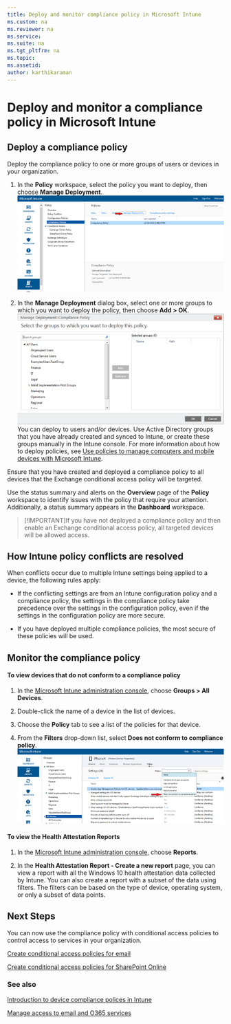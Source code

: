 ```yaml
---
title: Deploy and monitor compliance policy in Microsoft Intune
ms.custom: na
ms.reviewer: na
ms.service:
ms.suite: na
ms.tgt_pltfrm: na
ms.topic:
ms.assetid:
author: karthikaraman
---
```

# Deploy and monitor a compliance policy in Microsoft Intune
## Deploy a compliance policy
Deploy the compliance policy to one or more groups of users or devices in your organization.

1.  In the **Policy** workspace, select the policy you want to deploy, then choose **Manage Deployment**.
![IntuneSA3cDeployCompliancePolicy2](./media/intune-sa-3c-deploy-compliance-policy2.png)

2.  In the **Manage Deployment** dialog box, select one or more groups to which you want to deploy the policy, then choose **Add > OK**.
![IntuneSA3dDeployCompliancePolicy3_Manage](./media/intune-sa-3d-deploy-compliance-policy3-Manage.png)
You can deploy to users and/or devices. Use Active Directory groups that you have already created and synced to Intune, or create these groups manually in the Intune console. For more information about how to deploy policies, see [Use policies to manage computers and mobile devices with Microsoft Intune](./intunedocs/use-policies-to-manage-computers-and-mobile-devices-with-microsoft-intune.md).

Ensure that you have created and deployed a compliance policy to all devices that the Exchange conditional access policy will be targeted.

Use the status summary and alerts on the **Overview** page of the **Policy** workspace to identify issues with the policy that require your attention. Additionally, a status summary appears in the **Dashboard** workspace.

> [!IMPORTANT]If you have not deployed a compliance policy and then enable an Exchange conditional access policy, all targeted devices will be allowed access.

## How Intune policy conflicts are resolved
When conflicts occur due to multiple Intune settings being applied to a device, the following rules apply:

-   If the conflicting settings are from an Intune configuration policy and a compliance policy, the settings in the compliance policy take precedence over the settings in the configuration policy, even if the settings in the configuration policy are more secure.

-   If you have deployed multiple compliance policies, the most secure of these policies will be used.

## Monitor the compliance policy

#### To view devices that do not conform to a compliance policy

1.  In the [Microsoft Intune administration console](https://manage.microsoft.com), choose **Groups > All Devices**.

2.  Double-click the name of a device in the list of devices.

3.  Choose the **Policy** tab to see a list of the policies for that device.

4.  From the **Filters** drop-down list, select **Does not conform to compliance policy**.
![IntuneSA3eViewDeviceNoncomplaince](./media/intune-sa-3e-view-device-noncompliance.png)

#### To view the Health Attestation Reports

1.  In the [Microsoft Intune administration console](https://manage.microsoft.com), choose **Reports**.

2.  In the **Health Attestation Report - Create a new report** page, you can view a report with all the Windows 10 health attestation data collected by Intune. You can also create a report with a subset of the data using filters. The filters can be based on the type of device, operating system, or only a subset of data points.


## Next Steps
You can now use the compliance policy with conditional access policies to control access to services in your organization.

[Create conditional access policies for email](manage-email-access-with-microsoft-intune.md)

[Create conditional access policies for SharePoint Online](manage-sharepoint-online-access-with-microsoft-intune.md)

### See also
[Introduction to device compliance polices in Intune](introduction-to-device-compliance-policies-in-microsoft-intune.md)

[Manage access to email and O365 services](manage-access-to-email-and-O365-services-with-intune.md)
